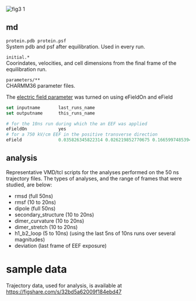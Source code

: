 ![fig3 1](https://user-images.githubusercontent.com/13923102/43682320-a89507da-983f-11e8-837a-3a49119c255c.png)

## md

```protein.pdb protein.psf```  
System pdb and psf after equilibration. Used in every run.

```initial.*```  
Coorindates, velocities, and cell dimensions from the final frame of the equilibration run.

```parameters/**```  
CHARMM36 parameter files.

The [electric field parameter](http://www.ks.uiuc.edu/Research/namd/2.10b1/ug/node42.html) was turned on using eFieldOn and eField

```tcl
set inputname       last_runs_name
set outputname      this_runs_name

# for the 10ns run during which the an EEF was applied
eFieldOn			yes
# for a 750 kV/cm EEF in the positive transverse direction
eField		        0.035826345822314 0.026219852770675 0.16659974853940
```

## analysis

Representative VMD/tcl scripts for the analyses performed on the 50 ns trajectory files. The types of analyses, and the range of frames that were studied, are below:

* rmsd (full 50ns)
* rmsf (10 to 20ns)
* dipole (full 50ns)
* secondary_structure (10 to 20ns)
* dimer_curvature (10 to 20ns)
* dimer_stretch (10 to 20ns)
* h1_b2_loop (5 to 10ns) (using the last 5ns of 10ns runs over several magnitudes)
* deviation (last frame of EEF exposure)

# sample data

Trajectory data, used for analysis, is available at https://figshare.com/s/32bd5a62009f184ebd47
